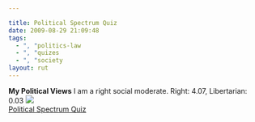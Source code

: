 ```yaml
---

title: Political Spectrum Quiz
date: 2009-08-29 21:09:48
tags:
  - ", "politics-law
  - ", "quizes
  - ", "society
layout: rut
---
```


<b>My Political Views</b>
I am a right social moderate.
Right: 4.07, Libertarian: 0.03
<img src="http://www.gotoquiz.com/politics/grid/28x20.gif" /><br />
<a href="http://www.gotoquiz.com/politics/political-spectrum-quiz.html">Political Spectrum Quiz</a>

